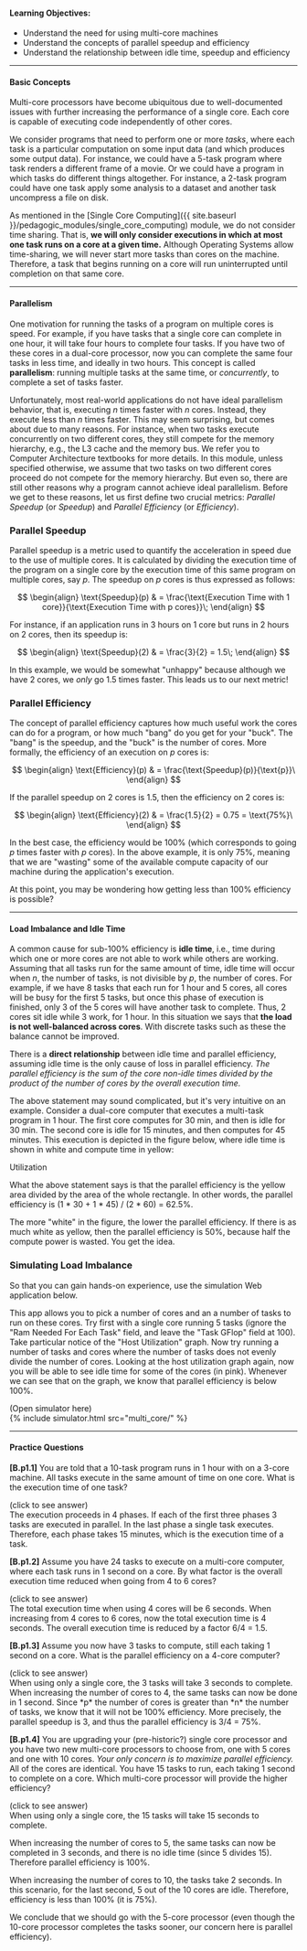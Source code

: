 
#### Learning Objectives:

- Understand the need for using multi-core machines
- Understand the concepts of parallel speedup and efficiency
- Understand the relationship between idle time, speedup and efficiency

---

#### Basic Concepts

Multi-core processors have become ubiquitous due to well-documented issues
with further increasing the performance of a single core. Each core is
capable of executing code independently of other cores. 

We consider programs that need to perform one or more *tasks*, where
each task is a particular computation on some input data (and which
produces some output data). For instance, we could have a 5-task program
where task renders a different frame of a movie. Or we could have a program
in which tasks do different things altogether. For instance, a 2-task program
could have one task apply some analysis to a dataset and
another task uncompress a file on disk. 

As mentioned in the [Single Core Computing]({{ site.baseurl
}}/pedagogic_modules/single_core_computing) module, we do not consider time
sharing. That is, **we will only consider executions in which at most one
task runs on a core at a given time.** Although Operating Systems allow
time-sharing, we will never start more tasks than cores on the
machine. Therefore, a task that begins running on a core will run
uninterrupted until completion on that same core.

----

#### Parallelism

One motivation for running the tasks of a program on multiple cores is speed. For
example, if you have tasks that a single core can complete in one hour, it
will take four hours to complete four tasks. If you have two of these
cores in a dual-core processor, now you can complete the same four tasks in less
time, and ideally in 
two hours. This concept is called **parallelism**: running multiple 
tasks at the same time, or *concurrently*, to complete a set of tasks faster.

Unfortunately, most real-world applications do not have ideal
parallelism behavior, that is, executing *n* times faster with *n*
cores. Instead, they execute less than *n* times faster. This may seem
surprising, but comes about due to many reasons. For instance, when two
tasks execute concurrently on two different cores, they still compete for
the memory hierarchy, e.g., the L3 cache and the memory bus. We refer
you to Computer Architecture textbooks for more details. In this module,
unless specified otherwise, we assume that two tasks on two different cores
proceed do not compete for the memory hierarchy. But even so, there are
still other reasons why a program cannot achieve ideal parallelism.
Before we get to these reasons, let us first define two crucial metrics:
*Parallel Speedup* (or *Speedup*) and *Parallel Efficiency* (or
*Efficiency*).

### Parallel Speedup

Parallel speedup is a metric used to quantify the acceleration in speed due to the use
of multiple cores. It is calculated by dividing the execution time of
the program on a single core by the execution time of this same program on
multiple cores, say *p*. The speedup on *p* cores is thus expressed as
follows:

$$
\begin{align}
\text{Speedup}(p) & = \frac{\text{Execution Time with 1 core}}{\text{Execution Time with p cores}}\;
\end{align}
$$

For instance, if an application runs in 3 hours on 1 core but runs in 2 hours on 2 
cores, then its speedup is:

$$
\begin{align}
\text{Speedup}(2) & = \frac{3}{2} = 1.5\;
\end{align}
$$

In this example, we would be somewhat "unhappy" because although we have 2 cores, 
we *only* go 1.5 times faster. This leads us to our next metric!

### Parallel Efficiency

The concept of parallel efficiency captures how much useful work the
cores can do for a program, or how much "bang" do you get for your
"buck". The "bang" is the speedup, and the "buck" is the number of cores.
More formally, the efficiency of an execution on $p$ cores is: 

$$
\begin{align}
\text{Efficiency}(p) & = \frac{\text{Speedup}(p)}{\text{p}}\
\end{align}
$$

If the parallel speedup on 2 cores is 1.5, then the
efficiency on 2 cores is:

$$
\begin{align}
\text{Efficiency}(2) & = \frac{1.5}{2} = 0.75 = \text{75%}\
\end{align}
$$

In the best case, the efficiency would be 100% (which corresponds to going
*p* times faster with *p* cores). In the above example, it is only 75%, meaning
that we are "wasting" some of the available compute capacity of our machine during 
the application's execution. 

At this point, you may be wondering how getting less than 100% efficiency
is possible?

----

#### Load Imbalance and Idle Time

A common cause for sub-100% efficiency is **idle time**, i.e., time during
which one or more cores are not able to work while others are working.
Assuming that all tasks run for the same amount of time, 
idle time will occur when *n*, the number of tasks, is not divisible by *p*,
the number of cores. For example, if we have 8 tasks that each run for 1
hour and 5 cores, all cores will be busy for the first 5 tasks, but once
this phase of execution is finished, only 3 of the 5 cores will have
another task to complete. Thus, 2 cores sit idle while 3 work, for 1 hour.
In this situation we says that **the load is not well-balanced across
cores**. With discrete tasks such as these the balance cannot be
improved.

There is a **direct relationship** between idle time and parallel efficiency, assuming 
idle time is the only cause of loss in parallel efficiency. *The parallel efficiency is
the sum of the core non-idle times divided by the product of the number of cores by the
overall execution time.*

The above statement may sound complicated, but it's very intuitive on an example. 
Consider a dual-core computer that executes a multi-task program in 1 hour. 
The first core computes for 30 min, and then is idle for 30 min.
The second core is idle for 15 minutes, and then computes for 45 minutes. This execution 
is depicted in the figure below, where idle time is shown in white and compute time in yellow:

<object class="figure" type="image/svg+xml" data="{{ site.baseurl }}/public/img/multi_core_computing/utilization.svg">Utilization</object>

What the above statement says is that the parallel efficiency is the yellow area 
divided by the area of the whole rectangle. In other words, the parallel efficiency 
is (1 * 30 + 1 * 45) / (2 * 60) = 62.5%. 

The more "white" in the figure, the lower the parallel efficiency. If there is as much 
white as yellow, then the parallel efficiency is 50%, because half the compute power 
is wasted. You get the idea.

### Simulating Load Imbalance

So that you can gain hands-on experience, use the simulation Web application below.

This app allows you to pick a number of cores and an a number of tasks to run on these cores. 
Try first with a single core running 5 tasks (ignore the "Ram Needed For Each 
Task" field, and leave the "Task GFlop" field at 100). Take particular notice 
of the "Host Utilization" graph. Now try running a number of tasks and cores where 
the number of tasks does not evenly divide the number of cores. Looking at the 
host utilization graph again, now you will be able to see idle time for some of 
the cores (in pink). Whenever we can see that on the graph, we know 
that parallel efficiency is below 100%. 

<div class="ui accordion fluid app-ins">
  <div class="title">
    <i class="dropdown icon"></i>
    (Open simulator here)
  </div>
  <div markdown="0" class="ui segment content">
    {% include simulator.html src="multi_core/" %}
  </div>
</div>

----

#### Practice Questions

**[B.p1.1]** You are told that a 10-task program  runs in 1 hour with
on a 3-core machine. All tasks execute in the same amount of time on one core. 
What is the execution time of one task?

<div class="ui accordion fluid">
  <div class="title">
    <i class="dropdown icon"></i>
    (click to see answer)
  </div>
  <div markdown="1" class="ui segment content">
    The execution proceeds in 4 phases. If each of the first three phases
   3 tasks are executed in parallel. In the last phase a single task executes. 
   Therefore, each phase takes 15 minutes, which is the execution time of a task.

  </div>
</div>

**[B.p1.2]** Assume you have 24 tasks to execute on a multi-core computer,
where each task runs in 1 second on a core. By what factor is the overall
execution time reduced when going from 4 to 6 cores?

<div class="ui accordion fluid">
  <div class="title">
    <i class="dropdown icon"></i>
    (click to see answer)
  </div>
  <div markdown="1" class="ui segment content">
   The total execution time when using 4 cores will be 6 seconds. When
   increasing from 4 cores to 6 cores, now the total execution time is 4
   seconds. The overall execution time is reduced by a factor 6/4 = 1.5.

  </div>
</div>

<p></p>

**[B.p1.3]** Assume you now have 3 tasks to compute, still each taking 1 second
on a core. What is the parallel efficiency on a 4-core computer? 

<div class="ui accordion fluid">
  <div class="title">
    <i class="dropdown icon"></i> (click to see answer)
  </div> <div markdown="1" class="ui segment content">
   When using only a single core, the 3 tasks will take 3 seconds to
   complete. When increasing the number of cores to 4, the same tasks can
   now be done in 1 second. Since *p* the number of cores is greater than
   *n* the number of tasks, we know that it will not be 100% efficiency.
   More precisely, the parallel speedup is 3, and thus the parallel
   efficiency is 3/4 = 75%. 

  </div>
</div>

<p></p>

**[B.p1.4]** You are upgrading your (pre-historic?) single core processor and
you have two new multi-core processors to choose from, one with 5 cores and
one with 10 cores. *Your only concern is to maximize parallel efficiency.* All of
the cores are identical. You have 15 tasks to run, each taking 1 second to
complete on a core. Which multi-core processor will provide the higher
efficiency?

<div class="ui accordion fluid">
  <div class="title">
    <i class="dropdown icon"></i>
    (click to see answer)
  </div>
  <div markdown="1" class="ui segment content">
   When using only a single core, the 15 tasks will take 15 seconds to
   complete. 

   When increasing the number of cores to 5, the same tasks can now be completed
   in 3 seconds, and there is no idle time (since 5 divides 15). Therefore
   parallel efficiency is 100%.

   When increasing the number
   of cores to 10, the tasks take 2 seconds. In this scenario, 
   for the last second, 5 out of the 10 cores are
   idle. Therefore, efficiency is less than 100% (it is 75%). 

   We conclude that we should go with the 5-core processor (even though the 10-core
   processor completes the tasks sooner, our concern here is parallel efficiency).

  </div>
</div>



